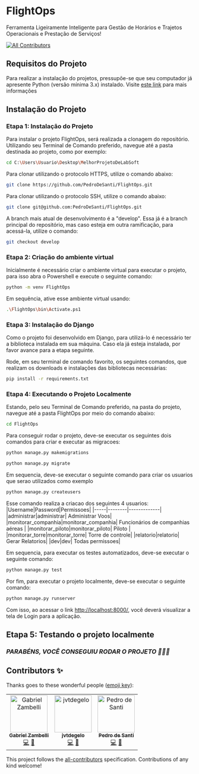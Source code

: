 # FlightOps

Ferramenta Ligeiramente Inteligente para Gestão de Horários e Trajetos Operacionais e Prestação de Serviços!

<!-- ALL-CONTRIBUTORS-BADGE:START - Do not remove or modify this section -->
[![All Contributors](https://img.shields.io/badge/all_contributors-3-orange.svg?style=flat-square)](#contributors-)
<!-- ALL-CONTRIBUTORS-BADGE:END -->

## Requisitos do Projeto

Para realizar a instalação do projetos, pressupõe-se que seu computador já apresente Python (versão mínima 3.x) instalado. Visite [este link](https://www.python.org/downloads/) para mais informações

## Instalação do Projeto

### Etapa 1: Instalação do Projeto

Para instalar o projeto FlightOps, será realizada a clonagem do repositório. Utilizando seu Terminal de Comando preferido, navegue até a pasta destinada ao projeto, como por exemplo:

```bash
cd C:\Users\Usuario\Desktop\MelhorProjetoDeLabSoft
```

Para clonar utilizando o protocolo HTTPS, utilize o comando abaixo:

```bash
git clone https://github.com/PedroDeSanti/FlightOps.git
```

Para clonar utilizando o protocolo SSH, utilize o comando abaixo:

```bash
git clone git@github.com:PedroDeSanti/FlightOps.git
```

A branch mais atual de desenvolvimento é a "develop". Essa já é a branch principal do repositório, mas caso esteja em outra ramificação, para acessá-la, utilize o comando:

```bash
git checkout develop
```

### Etapa 2: Criação do ambiente virtual

Inicialmente é necessário criar o ambiente virtual para executar o projeto, para isso abra o Powershell e execute o seguinte comando:

```bash
python -m venv FlightOps
```

Em sequência, ative esse ambiente virtual usando:

```bash
.\FlightOps\bin\Activate.ps1
```

### Etapa 3: Instalação do Django

Como o projeto foi desenvolvido em Django, para utilizá-lo é necessário ter a biblioteca instalada em sua máquina. Caso ela já esteja instalada, por favor avance para a etapa seguinte.

Rode, em seu terminal de comando favorito, os seguintes comandos, que realizam os downloads e instalações das bibliotecas necessárias:

```bash
pip install -r requirements.txt
```

### Etapa 4:  Executando o Projeto Localmente

Estando, pelo seu Terminal de Comando preferido, na pasta do projeto, navegue até a pasta FlightOps por meio do comando abaixo:

```bash
cd FlightOps
```

Para conseguir rodar o projeto, deve-se executar os seguintes dois comandos para criar e executar as migracoes:

```bash
python manage.py makemigrations
```

```bash
python manage.py migrate
```

Em sequencia, deve-se executar o seguinte comando para criar os usuarios que serao utilizados como exemplo

```bash
python manage.py createusers
```

Esse comando realiza a criacao dos seguintes 4 usuarios:
|Username|Password|Permissoes|
|-----|--------|-------------|
|administrar|administrar| Administrar Voos|
|monitorar_companhia|monitorar_companhia| Funcionários de companhias aéreas |
|monitorar_piloto|monitorar_piloto| Piloto |
|monitorar_torre|monitorar_torre| Torre de controle|
|relatorio|relatorio| Gerar Relatorios|
|dev|dev| Todas permissoes|

Em sequencia, para executar os testes automatizados, deve-se executar o seguinte comando:

```bash
python manage.py test
```

Por fim, para executar o projeto localmente, deve-se executar o seguinte comando:

```bash
python manage.py runserver
```

Com isso, ao acessar o link <http://localhost:8000/>, você deverá visualizar a tela de Login para a aplicação.

## Etapa 5: Testando o projeto localmente

### *PARABÉNS, VOCÊ CONSEGUIU RODAR O PROJETO 🎉🎉🎉*

## Contributors ✨

Thanks goes to these wonderful people ([emoji key](https://allcontributors.org/docs/en/emoji-key)):

<!-- ALL-CONTRIBUTORS-LIST:START - Do not remove or modify this section -->
<!-- prettier-ignore-start -->
<!-- markdownlint-disable -->
<table>
  <tbody>
    <tr>
      <td align="center"><a href="https://github.com/GabZamba"><img src="https://avatars.githubusercontent.com/u/98465378?v=4?s=100" width="100px;" alt="Gabriel Zambelli"/><br /><sub><b>Gabriel Zambelli</b></sub></a><br /><a href="https://github.com/PedroDeSanti/FlightOps/commits?author=GabZamba" title="Code">💻</a> <a href="https://github.com/PedroDeSanti/FlightOps/commits?author=GabZamba" title="Documentation">📖</a></td>
      <td align="center"><a href="https://github.com/jvtdegelo"><img src="https://avatars.githubusercontent.com/u/64590453?v=4?s=100" width="100px;" alt="jvtdegelo"/><br /><sub><b>jvtdegelo</b></sub></a><br /><a href="https://github.com/PedroDeSanti/FlightOps/commits?author=jvtdegelo" title="Code">💻</a> <a href="https://github.com/PedroDeSanti/FlightOps/commits?author=jvtdegelo" title="Documentation">📖</a></td>
      <td align="center"><a href="https://github.com/PedroDeSanti"><img src="https://avatars.githubusercontent.com/u/62271285?v=4?s=100" width="100px;" alt="Pedro de Santi"/><br /><sub><b>Pedro de Santi</b></sub></a><br /><a href="https://github.com/PedroDeSanti/FlightOps/commits?author=PedroDeSanti" title="Code">💻</a> <a href="https://github.com/PedroDeSanti/FlightOps/commits?author=PedroDeSanti" title="Documentation">📖</a></td>
    </tr>
  </tbody>
  <tfoot>
    
  </tfoot>
</table>

<!-- markdownlint-restore -->
<!-- prettier-ignore-end -->

<!-- ALL-CONTRIBUTORS-LIST:END -->

This project follows the [all-contributors](https://github.com/all-contributors/all-contributors) specification. Contributions of any kind welcome!
